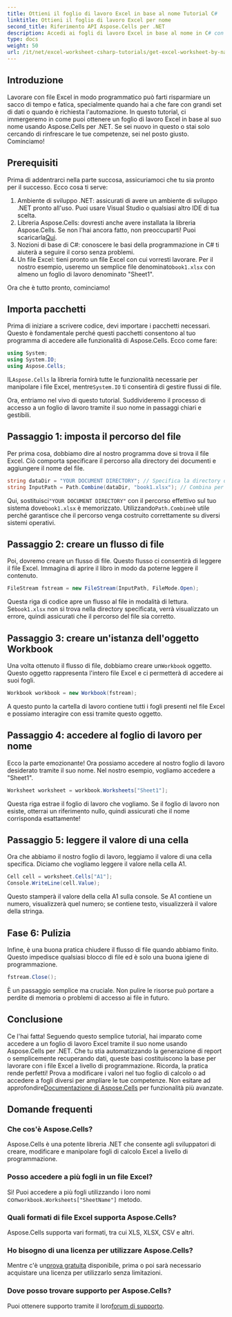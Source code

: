 ```yaml
---
title: Ottieni il foglio di lavoro Excel in base al nome Tutorial C#
linktitle: Ottieni il foglio di lavoro Excel per nome
second_title: Riferimento API Aspose.Cells per .NET
description: Accedi ai fogli di lavoro Excel in base al nome in C# con una guida dettagliata, utilizzando Aspose.Cells per .NET per una migliore efficienza del codice.
type: docs
weight: 50
url: /it/net/excel-worksheet-csharp-tutorials/get-excel-worksheet-by-name-csharp-tutorial/
---
```

## Introduzione

Lavorare con file Excel in modo programmatico può farti risparmiare un sacco di tempo e fatica, specialmente quando hai a che fare con grandi set di dati o quando è richiesta l'automazione. In questo tutorial, ci immergeremo in come puoi ottenere un foglio di lavoro Excel in base al suo nome usando Aspose.Cells per .NET. Se sei nuovo in questo o stai solo cercando di rinfrescare le tue competenze, sei nel posto giusto. Cominciamo!

## Prerequisiti

Prima di addentrarci nella parte succosa, assicuriamoci che tu sia pronto per il successo. Ecco cosa ti serve:

1. Ambiente di sviluppo .NET: assicurati di avere un ambiente di sviluppo .NET pronto all'uso. Puoi usare Visual Studio o qualsiasi altro IDE di tua scelta.
2.  Libreria Aspose.Cells: dovresti anche avere installata la libreria Aspose.Cells. Se non l'hai ancora fatto, non preoccuparti! Puoi scaricarla[Qui](https://releases.aspose.com/cells/net/).
3. Nozioni di base di C#: conoscere le basi della programmazione in C# ti aiuterà a seguire il corso senza problemi.
4. Un file Excel: tieni pronto un file Excel con cui vorresti lavorare. Per il nostro esempio, useremo un semplice file denominato`book1.xlsx` con almeno un foglio di lavoro denominato "Sheet1".

Ora che è tutto pronto, cominciamo!

## Importa pacchetti

Prima di iniziare a scrivere codice, devi importare i pacchetti necessari. Questo è fondamentale perché questi pacchetti consentono al tuo programma di accedere alle funzionalità di Aspose.Cells. Ecco come fare:

```csharp
using System;
using System.IO;
using Aspose.Cells;
```

 IL`Aspose.Cells` la libreria fornirà tutte le funzionalità necessarie per manipolare i file Excel, mentre`System.IO` ti consentirà di gestire flussi di file.

Ora, entriamo nel vivo di questo tutorial. Suddivideremo il processo di accesso a un foglio di lavoro tramite il suo nome in passaggi chiari e gestibili.

## Passaggio 1: imposta il percorso del file

Per prima cosa, dobbiamo dire al nostro programma dove si trova il file Excel. Ciò comporta specificare il percorso alla directory dei documenti e aggiungere il nome del file.

```csharp
string dataDir = "YOUR DOCUMENT DIRECTORY"; // Specifica la directory dei tuoi documenti
string InputPath = Path.Combine(dataDir, "book1.xlsx"); // Combina per formare il percorso completo
```

 Qui, sostituisci`"YOUR DOCUMENT DIRECTORY"` con il percorso effettivo sul tuo sistema dove`book1.xlsx` è memorizzato. Utilizzando`Path.Combine`è utile perché garantisce che il percorso venga costruito correttamente su diversi sistemi operativi.

## Passaggio 2: creare un flusso di file

Poi, dovremo creare un flusso di file. Questo flusso ci consentirà di leggere il file Excel. Immagina di aprire il libro in modo da poterne leggere il contenuto.

```csharp
FileStream fstream = new FileStream(InputPath, FileMode.Open);
```

 Questa riga di codice apre un flusso al file in modalità di lettura. Se`book1.xlsx` non si trova nella directory specificata, verrà visualizzato un errore, quindi assicurati che il percorso del file sia corretto.

## Passaggio 3: creare un'istanza dell'oggetto Workbook

 Una volta ottenuto il flusso di file, dobbiamo creare un`Workbook` oggetto. Questo oggetto rappresenta l'intero file Excel e ci permetterà di accedere ai suoi fogli.

```csharp
Workbook workbook = new Workbook(fstream);
```

A questo punto la cartella di lavoro contiene tutti i fogli presenti nel file Excel e possiamo interagire con essi tramite questo oggetto.

## Passaggio 4: accedere al foglio di lavoro per nome

Ecco la parte emozionante! Ora possiamo accedere al nostro foglio di lavoro desiderato tramite il suo nome. Nel nostro esempio, vogliamo accedere a "Sheet1".

```csharp
Worksheet worksheet = workbook.Worksheets["Sheet1"];
```

Questa riga estrae il foglio di lavoro che vogliamo. Se il foglio di lavoro non esiste, otterrai un riferimento nullo, quindi assicurati che il nome corrisponda esattamente!

## Passaggio 5: leggere il valore di una cella

Ora che abbiamo il nostro foglio di lavoro, leggiamo il valore di una cella specifica. Diciamo che vogliamo leggere il valore nella cella A1.

```csharp
Cell cell = worksheet.Cells["A1"];
Console.WriteLine(cell.Value);
```

Questo stamperà il valore della cella A1 sulla console. Se A1 contiene un numero, visualizzerà quel numero; se contiene testo, visualizzerà il valore della stringa.

## Fase 6: Pulizia

Infine, è una buona pratica chiudere il flusso di file quando abbiamo finito. Questo impedisce qualsiasi blocco di file ed è solo una buona igiene di programmazione.

```csharp
fstream.Close();
```

È un passaggio semplice ma cruciale. Non pulire le risorse può portare a perdite di memoria o problemi di accesso ai file in futuro.

## Conclusione

Ce l'hai fatta! Seguendo questo semplice tutorial, hai imparato come accedere a un foglio di lavoro Excel tramite il suo nome usando Aspose.Cells per .NET. Che tu stia automatizzando la generazione di report o semplicemente recuperando dati, queste basi costituiscono la base per lavorare con i file Excel a livello di programmazione.
 Ricorda, la pratica rende perfetti! Prova a modificare i valori nel tuo foglio di calcolo o ad accedere a fogli diversi per ampliare le tue competenze. Non esitare ad approfondire[Documentazione di Aspose.Cells](https://reference.aspose.com/cells/net/) per funzionalità più avanzate.

## Domande frequenti

### Che cos'è Aspose.Cells?
Aspose.Cells è una potente libreria .NET che consente agli sviluppatori di creare, modificare e manipolare fogli di calcolo Excel a livello di programmazione.

### Posso accedere a più fogli in un file Excel?
 Sì! Puoi accedere a più fogli utilizzando i loro nomi con`workbook.Worksheets["SheetName"]` metodo.

### Quali formati di file Excel supporta Aspose.Cells?
Aspose.Cells supporta vari formati, tra cui XLS, XLSX, CSV e altri.

### Ho bisogno di una licenza per utilizzare Aspose.Cells?
 Mentre c'è un[prova gratuita](https://releases.aspose.com/) disponibile, prima o poi sarà necessario acquistare una licenza per utilizzarlo senza limitazioni.

### Dove posso trovare supporto per Aspose.Cells?
Puoi ottenere supporto tramite il loro[forum di supporto](https://forum.aspose.com/c/cells/9).